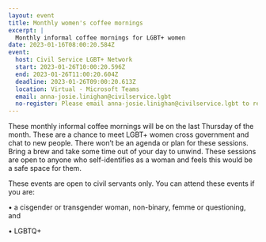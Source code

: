 ```yaml
---
layout: event
title: Monthly women's coffee mornings
excerpt: |
  Monthly informal coffee mornings for LGBT+ women
date: 2023-01-16T08:00:20.584Z
event:
  host: Civil Service LGBT+ Network
  start: 2023-01-26T10:00:20.596Z
  end: 2023-01-26T11:00:20.604Z
  deadline: 2023-01-26T09:00:20.613Z
  location: Virtual - Microsoft Teams
  email: anna-josie.linighan@civilservice.lgbt
  no-register: Please email anna-josie.linighan@civilservice.lgbt to register.
---
```


These monthly informal coffee mornings will be on the last Thursday of the month. These are a chance to meet LGBT+ women cross government and chat to new people. There won’t be an agenda or plan for these sessions. Bring a brew and take some time out of your day to unwind. These sessions are open to anyone who self-identifies as a woman and feels this would be a safe space for them.

These events are open to civil servants only. You can attend these events if you are:

•	a cisgender or transgender woman, non-binary, femme or questioning, and

•	LGBTQ+
